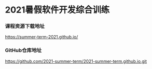 # 2021暑假软件开发综合训练
### 课程资源下载地址

https://summer-term-2021.github.io/

### GitHub仓库地址

https://github.com/2021-summer-term/2021-summer-term.github.io.git
